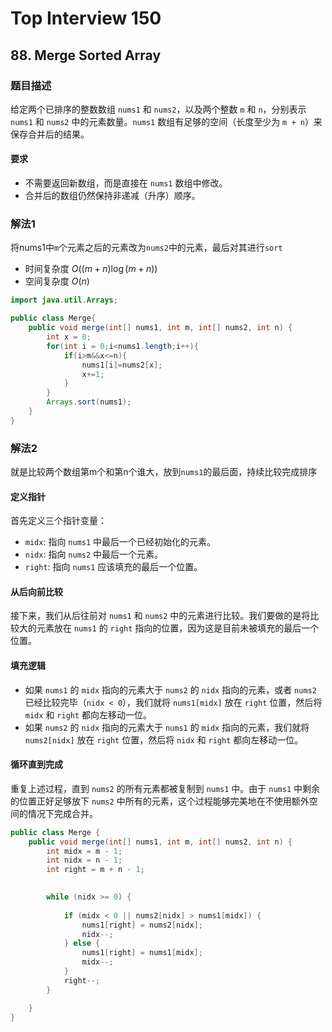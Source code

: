 # Top Interview 150 
## 88. Merge Sorted Array

### 题目描述

给定两个已排序的整数数组 `nums1` 和 `nums2`，以及两个整数 `m` 和 `n`，分别表示 `nums1` 和 `nums2` 中的元素数量。`nums1` 数组有足够的空间（长度至少为 `m + n`）来保存合并后的结果。

#### 要求

- 不需要返回新数组，而是直接在 `nums1` 数组中修改。
- 合并后的数组仍然保持非递减（升序）顺序。


### 解法1
将nums1中`m`个元素之后的元素改为`nums2`中的元素，最后对其进行`sort`
- 时间复杂度 $O((m+n) \log(m+n))$
- 空间复杂度 $O(n)$
``` java
import java.util.Arrays;

public class Merge{
    public void merge(int[] nums1, int m, int[] nums2, int n) {
        int x = 0;
        for(int i = 0;i<nums1.length;i++){
            if(i>m&&x<=n){
                nums1[i]=nums2[x];
                x+=1;
            }
        }
        Arrays.sort(nums1);
    }
}
```

### 解法2
就是比较两个数组第m个和第n个谁大，放到`nums1`的最后面，持续比较完成排序

#### 定义指针
首先定义三个指针变量：
- `midx`: 指向 `nums1` 中最后一个已经初始化的元素。
- `nidx`: 指向 `nums2` 中最后一个元素。
- `right`: 指向 `nums1` 应该填充的最后一个位置。

#### 从后向前比较
接下来，我们从后往前对 `nums1` 和 `nums2` 中的元素进行比较。我们要做的是将比较大的元素放在 `nums1` 的 `right` 指向的位置，因为这是目前未被填充的最后一个位置。

#### 填充逻辑
- 如果 `nums1` 的 `midx` 指向的元素大于 `nums2` 的 `nidx` 指向的元素，或者 `nums2` 已经比较完毕（`nidx < 0`），我们就将 `nums1[midx]` 放在 `right` 位置，然后将 `midx` 和 `right` 都向左移动一位。
- 如果 `nums2` 的 `nidx` 指向的元素大于 `nums1` 的 `midx` 指向的元素，我们就将 `nums2[nidx]` 放在 `right` 位置，然后将 `nidx` 和 `right` 都向左移动一位。

#### 循环直到完成
重复上述过程，直到 `nums2` 的所有元素都被复制到 `nums1` 中。由于 `nums1` 中剩余的位置正好足够放下 `nums2` 中所有的元素，这个过程能够完美地在不使用额外空间的情况下完成合并。


```java
public class Merge {
    public void merge(int[] nums1, int m, int[] nums2, int n) {
        int midx = m - 1;
        int nidx = n - 1; 
        int right = m + n - 1;

      
        while (nidx >= 0) {
            
            if (midx < 0 || nums2[nidx] > nums1[midx]) {
                nums1[right] = nums2[nidx]; 
                nidx--; 
            } else {
                nums1[right] = nums1[midx]; 
                midx--; 
            }
            right--; 
        }

    }
}

```